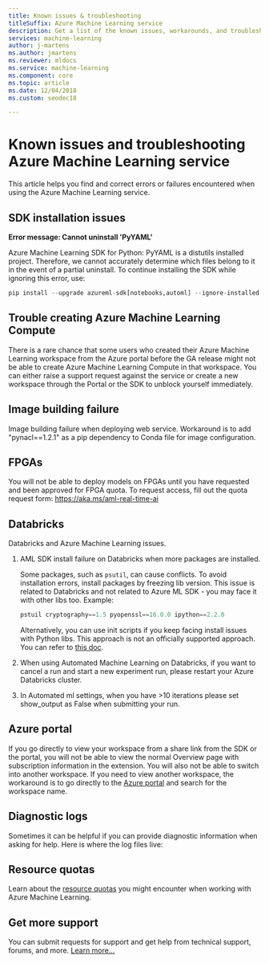 ```yaml
---
title: Known issues & troubleshooting
titleSuffix: Azure Machine Learning service
description: Get a list of the known issues, workarounds, and troubleshooting for Azure Machine Learning service.
services: machine-learning
author: j-martens
ms.author: jmartens
ms.reviewer: mldocs
ms.service: machine-learning
ms.component: core
ms.topic: article
ms.date: 12/04/2018 
ms.custom: seodec18

---
```

# Known issues and troubleshooting Azure Machine Learning service
 
This article helps you find and correct errors or failures encountered when using the Azure Machine Learning service. 

## SDK installation issues

**Error message: Cannot uninstall 'PyYAML'** 

Azure Machine Learning SDK for Python: PyYAML is a distutils installed project. Therefore, we cannot accurately determine which files belong to it in the event of a partial uninstall. To continue installing the SDK while ignoring this error, use:
```Python 
pip install --upgrade azureml-sdk[notebooks,automl] --ignore-installed PyYAML
```

## Trouble creating Azure Machine Learning Compute
There is a rare chance that some users who created their Azure Machine Learning workspace from the Azure portal before the GA release might not be able to create Azure Machine Learning Compute in that workspace. You can either raise a support request against the service or create a new workspace through the Portal or the SDK to unblock yourself immediately. 

## Image building failure

Image building failure when deploying web service. Workaround is to add "pynacl==1.2.1" as a pip dependency to Conda file for image configuration.  

## FPGAs
You will not be able to deploy models on FPGAs until you have requested and been approved for FPGA quota. To request access, fill out the quota request form: https://aka.ms/aml-real-time-ai

## Databricks

Databricks and Azure Machine Learning issues.
 
1. AML SDK install failure on Databricks when more packages are installed.

   Some packages, such as `psutil`, can cause conflicts. To avoid installation errors,  install packages by freezing lib version. This issue is related to Databricks and not related to Azure ML SDK - you may face it with other libs too. Example:
   ```python
   pstuil cryptography==1.5 pyopenssl==16.0.0 ipython==2.2.0
   ```
   Alternatively, you can use init scripts if you keep facing install issues with Python libs. This approach is not an officially supported approach. You can refer to [this doc](https://docs.azuredatabricks.net/user-guide/clusters/init-scripts.html#cluster-scoped-init-scripts).

2. When using Automated Machine Learning on Databricks, if you want to cancel a run and start a new experiment run, please restart your Azure Databricks cluster.

3. In Automated ml settings, when you have >10 iterations please set show_output as False when submitting your run.


## Azure portal
If you go directly to view your workspace from a share link from the SDK or the portal, you will not be able to view the normal Overview page with subscription information in the extension. You will also not be able to switch into another workspace. If you need to view another workspace, the workaround is to go directly to the [Azure portal](https://portal.azure.com) and search for the workspace name.

## Diagnostic logs
Sometimes it can be helpful if you can provide diagnostic information when asking for help. 
Here is where the log files live:

## Resource quotas

Learn about the [resource quotas](how-to-manage-quotas.md) you might encounter when working with Azure Machine Learning.

## Get more support

You can submit requests for support and get help from technical support, forums, and more. [Learn more...](support-for-aml-services.md)
